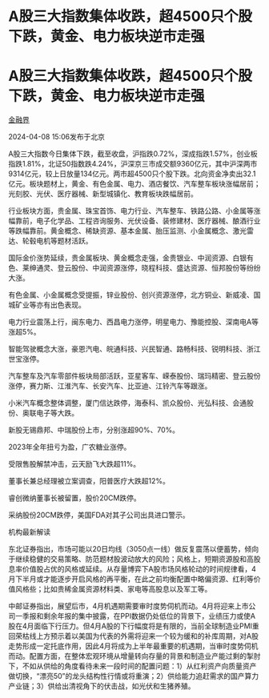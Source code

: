 # A股三大指数集体收跌，超4500只个股下跌，黄金、电力板块逆市走强

# A股三大指数集体收跌，超4500只个股下跌，黄金、电力板块逆市走强

[](https://news.qq.com/omn/author/8QMd3Hpa7YEbuj7f)

[金融界](https://news.qq.com/omn/author/8QMd3Hpa7YEbuj7f)

2024-04-08 15:06发布于北京

A股三大指数今日集体下跌，截至收盘，沪指跌0.72%，深成指跌1.57%，创业板指跌1.81%，北证50指数跌4.24%，沪深京三市成交额9360亿元，其中沪深两市9314亿元，较上日放量134亿元。两市超4500只个股下跌。北向资金净卖出32.1亿元。板块题材上，黄金、有色金属、电力、酒店餐饮、汽车整车板块涨幅居前；光刻胶、光伏、医疗器械、新型城镇化、教育板块跌幅居前。

行业板块方面，贵金属、珠宝首饰、电力行业、汽车整车、铁路公路、小金属等涨幅靠前，电子化学品、工程咨询服务、光伏设备、装修建材、医疗器械、酿酒行业等跌幅靠前。黄金概念、稀缺资源、基本金属、胎压监测、小金属概念、激光雷达、轮毂电机等题材活跃。

国际金价涨势延续，贵金属板块、黄金概念走强，金贵银业、中润资源、白银有色、莱绅通灵、登云股份、中润资源涨停，晓程科技、盛达资源、恒邦股份等纷纷大涨。

有色金属、小金属概念受提振，锌业股份、创兴资源涨停，北方铜业、新威凌、国城矿业等亦有出色表现。

电力行业震荡上行，闽东电力、西昌电力涨停，明星电力、豫能控股、深南电A等涨超5%。

智能驾驶概念大涨，豪恩汽电、皖通科技、兴民智通、路畅科技、锐明科技、浙江世宝涨停。

汽车整车及汽车零部件板块局部活跃，亚星客车、嵘泰股份、瑞玛精密、登云股份涨停，赛力斯、江淮汽车、长安汽车、比亚迪、江铃汽车等跟涨。

小米汽车概念整体调整，厦门信达跌停，海泰科、凯众股份、光弘科技、会通股份、奥联电子等大跌。

新股无锡鼎邦、中瑞股份上市，分别涨超90%、70%。

2023年全年扭亏为盈，广农糖业涨停。

受限售股解禁冲击，云天励飞大跌超11%。

董事长兼总经理被立案调查，阳普医疗大跌超12%。

睿创微纳董事长被留置，股价20CM跌停。

采纳股份20CM跌停，美国FDA对其子公司出具进口警示。

机构最新解读

东北证券指出，市场可能以20日均线（3050点一线）做反复震荡以便蓄势，倾向于继续稳健的交易策略、防范题材股波动放大的风险；风格上，短期资源股和高股息率价值股占优的风格或延续。从存量博弈下A股市场风格轮动的时间规律看，4月下半月或才能逐步开启风格的再平衡，在此之前均衡配置中略偏资源、红利等价值风格些；比如贵稀金属资源材料类、家电等高股息以及军工等。

中邮证券指出，展望后市，4月机遇期需要审时度势伺机而动。4月将迎来上市公司一季报和剩余年报的集中披露，在PPI数据仍处低位的背景下，业绩压力或使A股在4月面临下行压力。但4月A股的下行幅度将是有限的，当前全球制造业PMI重回荣枯线上方预示着以美国为代表的外需将迎来一个较为缓和的补库周期，对A股走势形成一定托底作用，因此4月将成为上半年最重要的机遇期，当审时度势伺机而动。配置方面，在整体宏观环境从增量转向存量的背景和制造业产能过剩的掣肘下，不如从供给的角度看待未来一段时间的配置问题：1）从红利资产向质量资产做切换，“漂亮50”的龙头结构性行情或将重演；2）供给能力追赶需求的国产算力产业链；3）供给出清视角下的伏击战，如光伏和生猪养殖。

